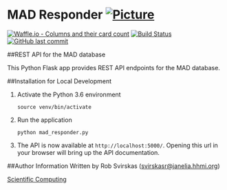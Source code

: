 # MAD Responder [![Picture](https://raw.github.com/janelia-flyem/janelia-flyem.github.com/master/images/HHMI_Janelia_Color_Alternate_180x40.png)](http://www.janelia.org)

[![Waffle.io - Columns and their card count](https://badge.waffle.io/janelia-flyem/mad-responder.svg?columns=all)](https://waffle.io/janelia-flyem/mad-responder) 
[![Build Status](https://travis-ci.org/janelia-flyem/mad-responder.svg?branch=master)](https://travis-ci.org/janelia-flyem/mad-responder)
[![GitHub last commit](https://img.shields.io/github/last-commit/google/skia.svg)](https://github.com/janelia-flyem/mad-responder)

##REST API for the MAD database

This Python Flask app provides REST API endpoints for the MAD database. 

##Installation for Local Development
1. Activate the Python 3.6 environment

    ```
    source venv/bin/activate
    ```

3. Run the application

    ```
    python mad_responder.py
    ```

4. The API is now available at `http://localhost:5000/`. Opening this url in your browser will bring up the API documentation.


##Author Information
Written by Rob Svirskas (<svirskasr@janelia.hhmi.org>)

[Scientific Computing](http://www.janelia.org/research-resources/computing-resources)  

